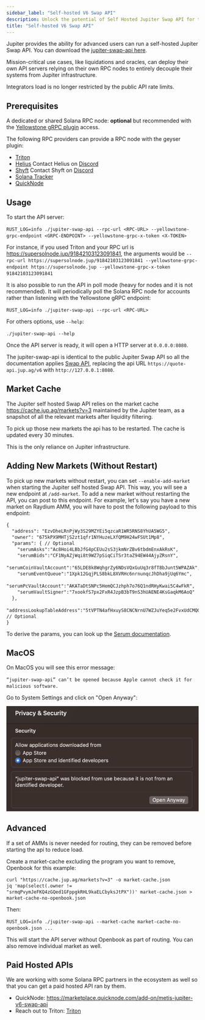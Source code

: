 ```yaml
---
sidebar_label: "Self-hosted V6 Swap API"
description: Unlock the potential of Self Hosted Jupiter Swap API for tailored trading solutions and independence from public API limits.
title: "Self-hosted V6 Swap API"
---
```


<head>
    <title>Self Hosted Jupiter Swap API - Personalized Infrastructure</title>
    <meta name="twitter:card" content="summary" />
</head>


Jupiter provides the ability for advanced users can run a self-hosted Jupiter Swap API. You can download the [jupiter-swap-api here](https://github.com/jup-ag/jupiter-swap-api/releases).

Mission-critical use cases, like liquidations and oracles, can deploy their own API servers relying on their own RPC nodes to entirely decouple their systems from Jupiter infrastructure.

Integrators load is no longer restricted by the public API rate limits.

## Prerequisites

A dedicated or shared Solana RPC node: **optional** but recommended with the [Yellowstone gRPC plugin](https://github.com/rpcpool/yellowstone-grpc) access.

The following RPC providers can provide a RPC node with the geyser plugin:

- [Triton](https://triton.one)
- [Helius](https://docs.helius.dev) Contact Helius on [Discord](https://discord.com/invite/6GXdee3gBj)
- [Shyft](https://shyft.to/#solana_grpc_streaming_service) Contact Shyft on [Discord](https://discord.gg/8JyZCjRPmr)
- [Solana Tracker](https://www.solanatracker.io/solana-rpc)
- [QuickNode](https://marketplace.quicknode.com/add-on/yellowstone-grpc-geyser-plugin)

## Usage

To start the API server:

`RUST_LOG=info ./jupiter-swap-api --rpc-url <RPC-URL> --yellowstone-grpc-endpoint <GRPC-ENDPOINT> --yellowstone-grpc-x-token <X-TOKEN>`

For instance, if you used Triton and your RPC url is https://supersolnode.jup/91842103123091841, the arguments would be `--rpc-url https://supersolnode.jup/91842103123091841 --yellowstone-grpc-endpoint https://supersolnode.jup --yellowstone-grpc-x-token 91842103123091841`

It is also possible to run the API in poll mode (heavy for nodes and it is not recommended). It will periodically poll the Solana RPC node for accounts rather than listening with the Yellowstone gRPC endpoint:

`RUST_LOG=info ./jupiter-swap-api --rpc-url <RPC-URL>`

For others options, use `--help`:

`./jupiter-swap-api --help`

Once the API server is ready, it will open a HTTP server at `0.0.0.0:8080`.


The jupiter-swap-api is identical to the public Jupiter Swap API so all the documentation applies [Swap API](/docs/apis/swap-api), replacing the api URL `https://quote-api.jup.ag/v6` with `http://127.0.0.1:8080`.

## Market Cache

The Jupiter self hosted Swap API relies on the market cache https://cache.jup.ag/markets?v=3 maintained by the Jupiter team, as a snapshot of all the relevant markets after liquidity filtering.

To pick up those new markets the api has to be restarted. The cache is updated every 30 minutes.

This is the only reliance on Jupiter infrastructure.

## Adding New Markets (Without Restart)

To pick up new markets without restart, you can set `--enable-add-market` when starting the Jupiter self hosted Swap API. This way, you will see a new endpoint at `/add-market`. To add a new market without restarting the API, you can post to this endpoint. For example, let's say you have a new market on Raydium AMM, you will have to post the following payload to this endpoint:

```
{
  "address": "EzvDheLRnPjWy3S29MZYEi5qzcaR1WR5RNS8YhUA5WG5",
  "owner": "675kPX9MHTjS2zt1qfr1NYHuzeLXfQM9H24wFSUt1Mp8",
  "params": { // Optional
    "serumAsks":"Ac8Hoi4LBbJfG4pCEUu2sS3jkmNrZBv6tbdmEnxAkRsK",
    "serumBids":"CF1NyAZjWqi8t9WZ7pSiqCiTSr3taZ94EW44AjyZRsnY",
    "serumCoinVaultAccount":"65LDE8k8WqhgrZy6NDsVQxGuUq3r8fT8bJunt5WPAZAk",
    "serumEventQueue":"1Xpk12GqjPLS8bkL8XVRHc6nrnunqcJhDha9jUq6Ymc",
    "serumPcVaultAccount":"AKATaDtSNPc5HemQCJzhph7o76Q1ndRHyKwai5C4wFkR",
    "serumVaultSigner":"7xookfS7px2FxR4JzpB3bT9nS3hUAENE4KsGaqkM6AoQ"
  },
  "addressLookupTableAddress":"5tVPTN4afHxuyS8CNCNrnU7WZJuYeq5e2FvxUdCMQG7F" // Optional
}
```

To derive the params, you can look up the [Serum documentation](https://github.com/project-serum/serum-dex/blob/master/dex/src/state.rs#L293-L343).

## MacOS

On MacOS you will see this error message:

`“jupiter-swap-api” can’t be opened because Apple cannot check it for malicious software.`

Go to System Settings and click on "Open Anyway":

![](../../static/img/docs/jupiter-swap-api-open-anyway.png)

## Advanced

If a set of AMMs is never needed for routing, they can be removed before starting the api to reduce load.

Create a market-cache excluding the program you want to remove, Openbook for this example:

```shell
curl "https://cache.jup.ag/markets?v=3" -o market-cache.json
jq 'map(select(.owner != "srmqPvymJeFKQ4zGQed1GFppgkRHL9kaELCbyksJtPX"))' market-cache.json > market-cache-no-openbook.json
```

Then:

`RUST_LOG=info ./jupiter-swap-api --market-cache market-cache-no-openbook.json ...`

This will start the API server without Openbook as part of routing. You can also remove individual market as well.

## Paid Hosted APIs

We are working with some Solana RPC partners in the ecosystem as well so that you can get a paid hosted API ran by them.

- QuickNode: https://marketplace.quicknode.com/add-on/metis-jupiter-v6-swap-api
- Reach out to Triton: [Triton](https://forms.gle/rT6nPbUE4toyPfbb7)
